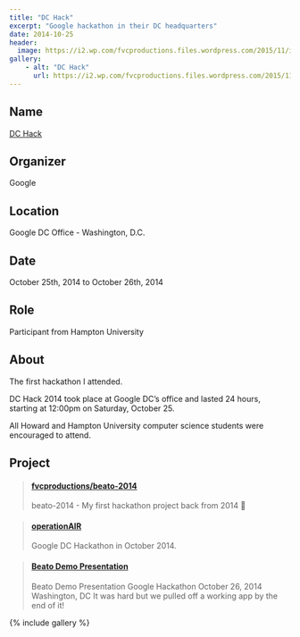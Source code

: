 ```yaml
---
title: "DC Hack"
excerpt: "Google hackathon in their DC headquarters"
date: 2014-10-25
header:
  image: https://i2.wp.com/fvcproductions.files.wordpress.com/2015/11/img_0406.jpg?w=746&h=995&crop&ssl=1&zoom=2
gallery:
    - alt: "DC Hack"
      url: https://i2.wp.com/fvcproductions.files.wordpress.com/2015/11/img_0406.jpg?w=746&h=995&crop&ssl=1&zoom=2
---
```


## Name

<a title="DCHack" href="https://huacm.wordpress.com/2014/10/28/dchack-2014/" target="_blank" rel="noopener">DC Hack</a>

## Organizer

Google

## Location

Google DC Office - Washington, D.C.

## Date

October 25th, 2014 to October 26th, 2014

## Role

Participant from Hampton University

## About

The first hackathon I attended.

DC Hack 2014 took place at Google DC’s office and lasted 24 hours, starting at 12:00pm on Saturday, October 25.

All Howard and Hampton University computer science students were encouraged to attend.

## Project

<blockquote class="embedly-card"><h4><a href="https://github.com/fvcproductions/beato-2014">fvcproductions/beato-2014</a></h4><p>beato-2014 - My first hackathon project back from 2014 👼</p></blockquote>

<blockquote class="embedly-card"><h4><a href="https://fvcproductions.com/portfolio/2014/10/26/operation-air/">operationAIR</a></h4><p>Google DC Hackathon in October 2014.</p></blockquote>

<blockquote class="embedly-card"><h4><a href="https://speakerdeck.com/fvcproductions/beato-demo-presentation">Beato Demo Presentation</a></h4><p>Beato Demo Presentation Google Hackathon October 26, 2014 Washington, DC It was hard but we pulled off a working app by the end of it!</p></blockquote>

{% include gallery %}